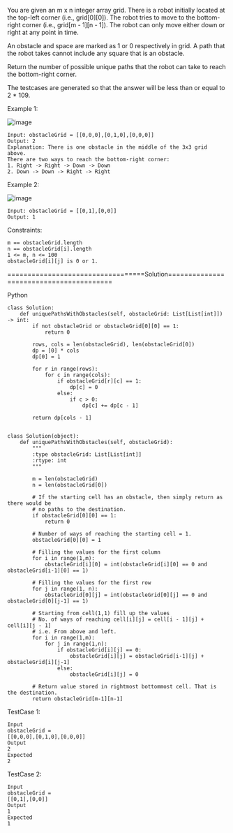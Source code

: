 You are given an m x n integer array grid. There is a robot initially located at the top-left corner (i.e., grid[0][0]). 
The robot tries to move to the bottom-right corner (i.e., grid[m - 1][n - 1]). The robot can only move either down or right at any point in time.

An obstacle and space are marked as 1 or 0 respectively in grid. A path that the robot takes cannot include any square that is an obstacle.

Return the number of possible unique paths that the robot can take to reach the bottom-right corner.

The testcases are generated so that the answer will be less than or equal to 2 * 109.

 

Example 1:

![image](https://github.com/Pughal/leetcode_solutions/assets/22728867/b81d9170-e5a2-44d6-a818-a2de5235e267)

```
Input: obstacleGrid = [[0,0,0],[0,1,0],[0,0,0]]
Output: 2
Explanation: There is one obstacle in the middle of the 3x3 grid above.
There are two ways to reach the bottom-right corner:
1. Right -> Right -> Down -> Down
2. Down -> Down -> Right -> Right
```

Example 2:

![image](https://github.com/Pughal/leetcode_solutions/assets/22728867/6c0ea063-9500-4630-b05d-5c28badd4571)

```
Input: obstacleGrid = [[0,1],[0,0]]
Output: 1
``` 

Constraints:
```
m == obstacleGrid.length
n == obstacleGrid[i].length
1 <= m, n <= 100
obstacleGrid[i][j] is 0 or 1.
```

==================================Solution========================================

Python

```
class Solution:
    def uniquePathsWithObstacles(self, obstacleGrid: List[List[int]]) -> int:
        if not obstacleGrid or obstacleGrid[0][0] == 1:
            return 0

        rows, cols = len(obstacleGrid), len(obstacleGrid[0])
        dp = [0] * cols
        dp[0] = 1

        for r in range(rows):
            for c in range(cols):
                if obstacleGrid[r][c] == 1:
                    dp[c] = 0
                else:
                    if c > 0:
                        dp[c] += dp[c - 1]

        return dp[cols - 1] 
```

```

class Solution(object):
    def uniquePathsWithObstacles(self, obstacleGrid):
        """
        :type obstacleGrid: List[List[int]]
        :rtype: int
        """

        m = len(obstacleGrid)
        n = len(obstacleGrid[0])

        # If the starting cell has an obstacle, then simply return as there would be
        # no paths to the destination.
        if obstacleGrid[0][0] == 1:
            return 0

        # Number of ways of reaching the starting cell = 1.
        obstacleGrid[0][0] = 1

        # Filling the values for the first column
        for i in range(1,m):
            obstacleGrid[i][0] = int(obstacleGrid[i][0] == 0 and obstacleGrid[i-1][0] == 1)

        # Filling the values for the first row        
        for j in range(1, n):
            obstacleGrid[0][j] = int(obstacleGrid[0][j] == 0 and obstacleGrid[0][j-1] == 1)

        # Starting from cell(1,1) fill up the values
        # No. of ways of reaching cell[i][j] = cell[i - 1][j] + cell[i][j - 1]
        # i.e. From above and left.
        for i in range(1,m):
            for j in range(1,n):
                if obstacleGrid[i][j] == 0:
                    obstacleGrid[i][j] = obstacleGrid[i-1][j] + obstacleGrid[i][j-1]
                else:
                    obstacleGrid[i][j] = 0

        # Return value stored in rightmost bottommost cell. That is the destination.            
        return obstacleGrid[m-1][n-1]

```

TestCase 1:
```
Input
obstacleGrid =
[[0,0,0],[0,1,0],[0,0,0]]
Output
2
Expected
2
```

TestCase 2:
```
Input
obstacleGrid =
[[0,1],[0,0]]
Output
1
Expected
1
```

